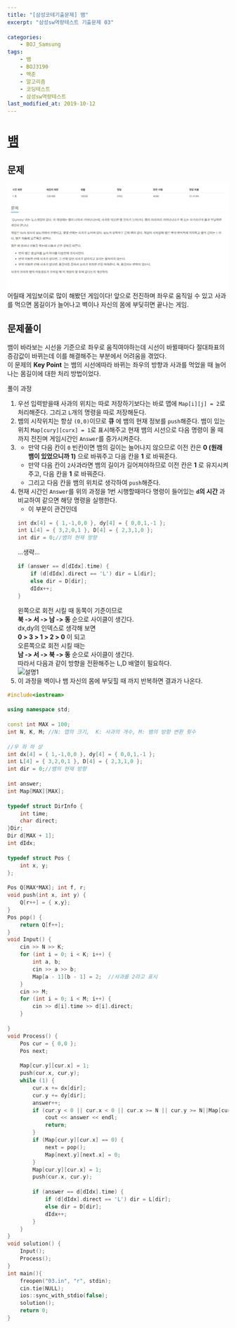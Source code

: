 ```yaml
---
title: "[삼성코테기출문제] 뱀"
excerpt: "삼성sw역량테스트 기출문제 03"

categories:
    - BOJ_Samsung
tags:
    - 뱀
    - BOJ3190
    - 백준
    - 알고리즘
    - 코딩테스트
    - 삼성sw역량테스트
last_modified_at: 2019-10-12
---  
```

# [뱀](https://www.acmicpc.net/problem/3190)  
  
## 문제  
[![문제](/assets/BOJ-samsung/2019-10-12-SamsungEX03-img01.jpg)](/assets/BOJ-samsung/2019-10-12-SamsungEX03-img01.jpg)  
어릴때 게임보이로 많이 해봤던 게임이다! 앞으로 전진하며 좌우로 움직일 수 있고 사과를 먹으면 몸길이가 늘어나고 벽이나 자신의 몸에 부딪히면 끝나는 게임.  

## 문제풀이  
뱀이 바라보는 시선을 기준으로 좌우로 움직여야하는데 시선이 바뀔때마다 절대좌표의 증감값이 바뀌는데 이를 해결해주는 부분에서 어려움을 겪었다.  
이 문제의 __Key Point__ 는 뱀의 시선에따라 바뀌는 좌우의 방향과 사과를 먹었을 때 늘어나는 몸길이에 대한 처리 방법이었다.
  
풀이 과정  
1. 우선 입력받을때 사과의 위치는 따로 저장하기보다는 바로 맵에 `Map[i][j] = 2`로 처리해준다. 그리고 `L`개의 명령을 따로 저장해둔다.
2. 뱀의  시작위치는 항상 `(0,0)`이므로 __큐__ 에 뱀의 현재 정보를 `push`해준다. 뱀이 있는 위치 `Map[cury][curx] = 1`로 표시해주고 현재 뱀의 시선으로 다음 명령이 올 때 까지 전진며 게임시간인 `Answer`를 증가시켜준다.
3. + 만약 다음 칸이 `0` 빈칸이면 뱀의 길이는 늘어나지 않으므로 이전 칸은 __0 (원래 뱀이 있었으니까 1)__ 으로 바꿔주고 다음 칸을 __1__ 로 바꿔준다.  
   + 만약 다음 칸이 `2`사과라면 뱀의 길이가 길어져야하므로 이전 칸은 __1__ 로 유지시켜주고, 다음 칸을 __1__ 로 바꿔준다.  
   + 그리고 다음 칸을 뱀의 위치로 생각하여 `push`해준다.  
4. 현재 시간인 `Answer`를 위의 과정을 1번 시행할때마다 명령이 들어있는 __`d`의 시간__ 과 비교하여 같으면 해당 명령을 실행한다.  
   + 이 부분이 관건인데   
    ```cpp  
    int dx[4] = { 1,-1,0,0 }, dy[4] = { 0,0,1,-1 };
    int L[4] = { 3,2,0,1 }, D[4] = { 2,3,1,0 };
    int dir = 0;//뱀의 현재 방향
	```  
	...생략...
	```cpp
    if (answer == d[dIdx].time) {
		if (d[dIdx].direct == 'L') dir = L[dir];
		else dir = D[dir];
		dIdx++;
	}
    ```  
	왼쪽으로 회전 시킬 때 동쪽이 기준이므로  
	__북 -> 서 -> 남 -> 동__ 순으로 사이클이 생긴다.  
	dx,dy의 인덱스로 생각해 보면  
	__0 > 3 > 1 > 2 > 0__ 이 되고  
	오른쪽으로 회전 시킬 때는  
	__남 -> 서 -> 북 -> 동__ 순으로 사이클이 생긴다.  
	따라서 다음과 같이 방향을 전환해주는 L,D 배열이 필요하다.  
	![설명1](/assets/2019-10-12-SamsungEX03-img02.jpg)  
5. 이 과정을 벽이나 뱀 자신의 몸에 부딪힐 때 까지 반복하면 결과가 나온다.

```cpp  
#include<iostream>

using namespace std;

const int MAX = 100;
int N, K, M; //N: 맵의 크기,  K: 사과의 개수, M: 뱀의 방향 변환 횟수

//우 좌 하 상
int dx[4] = { 1,-1,0,0 }, dy[4] = { 0,0,1,-1 };
int L[4] = { 3,2,0,1 }, D[4] = { 2,3,1,0 };
int dir = 0;//뱀의 현재 방향

int answer;
int Map[MAX][MAX];

typedef struct DirInfo {
	int time;
	char direct;
}Dir;
Dir d[MAX + 1];
int dIdx;

typedef struct Pos {
	int x, y;
};

Pos Q[MAX*MAX]; int f, r;
void push(int x, int y) {
	Q[r++] = { x,y};
}
Pos pop() {
	return Q[f++];
}
void Input() {
	cin >> N >> K;
	for (int i = 0; i < K; i++) {
		int a, b;
		cin >> a >> b;
		Map[a - 1][b - 1] = 2;	//사과를 2라고 표시
	}
	cin >> M;
	for (int i = 0; i < M; i++) {
		cin >> d[i].time >> d[i].direct;
	}

}
void Process() {
	Pos cur = { 0,0 };
	Pos next;

	Map[cur.y][cur.x] = 1;
	push(cur.x, cur.y);
	while (1) {
		cur.x += dx[dir];
		cur.y += dy[dir];
		answer++;
		if (cur.y < 0 || cur.x < 0 || cur.x >= N || cur.y >= N||Map[cur.y][cur.x]==1) {
			cout << answer << endl;
			return;
		}
		if (Map[cur.y][cur.x] == 0) {
			next = pop();
			Map[next.y][next.x] = 0;
		}
		Map[cur.y][cur.x] = 1;
		push(cur.x, cur.y);

		if (answer == d[dIdx].time) {
			if (d[dIdx].direct == 'L') dir = L[dir];
			else dir = D[dir];
			dIdx++;
		}
	}
}
void solution() {
	Input();
	Process();
}
int main(){
	freopen("03.in", "r", stdin);
	cin.tie(NULL);
	ios::sync_with_stdio(false);
	solution();
	return 0;
}
```